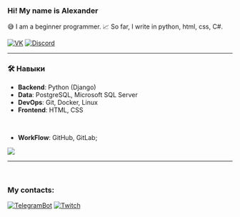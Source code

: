 ﻿### Hi! My name is Alexander

😅 I am a beginner programmer. 📈 So far, I write in python, html, css, C#.

[![VK](https://img.shields.io/badge/-VK-0077FF?style=for-the-badge&logo=VK&logoColor=FFFFFF)](https://vk.com/komorilfg)
[![Discord](https://img.shields.io/badge/-Discord-5761F6?style=for-the-badge&logo=Discord&logoColor=FFFFFF)](https://discordapp.com/users/996144843287957514/)

---
<h3>🛠️ Навыки</h3>

* **Backend**: Python (Django)
* **Data**: PostgreSQL, Microsoft SQL Server
* **DevOps**: Git, Docker, Linux
* **Frontend**: HTML, CSS

<br>

* **WorkFlow**: GitHub, GitLab;

<img src="https://github-readme-stats.vercel.app/api/top-langs/?username=Komorif&langs_count=6&layout=compact&theme=dark">

---

<br>

<h3>My contacts:</h3>

[![TelegramBot](https://img.shields.io/badge/-TelegramBotMain-2BA6E1?style=for-the-badge&logo=Telegram&logoColor=FFFFFF)](https://t.me/New_Vision_rus_en_bot)
[![Twitch](https://img.shields.io/badge/-Twitch-9146FF?style=for-the-badge&logo=Twitch&logoColor=FFFFFF)](https://www.twitch.tv/komorifn)

